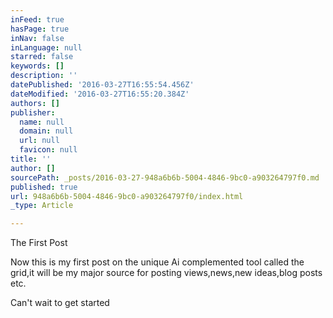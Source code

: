 ```yaml
---
inFeed: true
hasPage: true
inNav: false
inLanguage: null
starred: false
keywords: []
description: ''
datePublished: '2016-03-27T16:55:54.456Z'
dateModified: '2016-03-27T16:55:20.384Z'
authors: []
publisher:
  name: null
  domain: null
  url: null
  favicon: null
title: ''
author: []
sourcePath: _posts/2016-03-27-948a6b6b-5004-4846-9bc0-a903264797f0.md
published: true
url: 948a6b6b-5004-4846-9bc0-a903264797f0/index.html
_type: Article

---
```

The First Post

Now this is my first post on the unique Ai complemented tool called the grid,it will be my major source for posting views,news,new ideas,blog posts etc.

Can't wait to get started